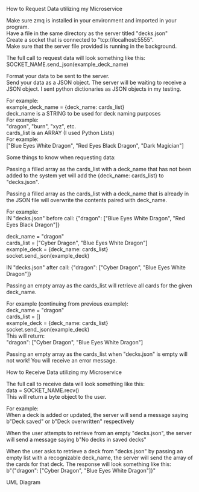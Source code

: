How to Request Data utilizing my Microservice  
  
Make sure zmq is installed in your environment and imported in your program.  
Have a file in the same directory as the server titled "decks.json"  
Create a socket that is connected to "tcp://localhost:5555".  
Make sure that the server file provided is running in the background.  

The full call to request data will look something like this:  
SOCKET_NAME.send_json(example_deck_name)  
  
Format your data to be sent to the server.  
Send your data as a JSON object. The server will be waiting to receive a JSON object. I sent python dictionaries as JSON objects in my testing.  
  
For example:  
example_deck_name = {deck_name: cards_list}  
deck_name is a STRING to be used for deck naming purposes  
For example:  
"dragon", "burn", "xyz", etc.  
cards_list is an ARRAY (I used Python Lists)  
For example:    
["Blue Eyes White Dragon", "Red Eyes Black Dragon", "Dark Magician"]  
  
Some things to know when requesting data:  
  
Passing a filled array as the cards_list with a deck_name that has not been added to the system yet will add the {deck_name: cards_list} to "decks.json".  

Passing a filled array as the cards_list with a deck_name that is already in the JSON file will overwrite the contents paired with deck_name.  
  
For example:  
IN "decks.json" before call: {"dragon": ["Blue Eyes White Dragon", "Red Eyes Black Dragon"]}  
  
deck_name = "dragon"  
cards_list = ["Cyber Dragon", "Blue Eyes White Dragon"]  
example_deck = {deck_name: cards_list}  
socket.send_json(example_deck)  
  
IN "decks.json" after call: {"dragon": ["Cyber Dragon", "Blue Eyes White Dragon"]}  
  
Passing an empty array as the cards_list will retrieve all cards for the given deck_name.  
  
For example (continuing from previous example):  
deck_name = "dragon"  
cards_list = []  
example_deck = {deck_name: cards_list}  
socket.send_json(example_deck)  
This will return:    
"dragon": ["Cyber Dragon", "Blue Eyes White Dragon"]  
  
Passing an empty array as the cards_list when "decks.json" is empty will not work! You will receive an error message.  
  
How to Receive Data utilizing my Microservice  
  
The full call to receive data will look something like this:  
data = SOCKET_NAME.recv()  
This will return a byte object to the user.  
  
For example:  
When a deck is added or updated, the server will send a message saying b"Deck saved" or b"Deck overwritten" respectively  
  
When the user attempts to retrieve from an empty "decks.json", the server will send a message saying b"No decks in saved decks"  
  
When the user asks to retrieve a deck from "decks.json" by passing an empty list with a recognizable deck_name, the server will send the array of the cards for that deck. The response will look something like this:  
b"{"dragon": ["Cyber Dragon", "Blue Eyes White Dragon"]}"  
  
UML Diagram  
